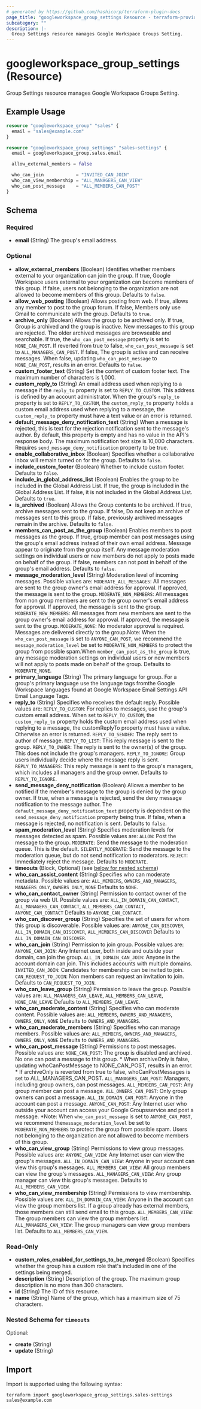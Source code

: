 ```yaml
---
# generated by https://github.com/hashicorp/terraform-plugin-docs
page_title: "googleworkspace_group_settings Resource - terraform-provider-googleworkspace"
subcategory: ""
description: |-
  Group Settings resource manages Google Workspace Groups Setting.
---
```


# googleworkspace_group_settings (Resource)

Group Settings resource manages Google Workspace Groups Setting.

## Example Usage

```terraform
resource "googleworkspace_group" "sales" {
  email = "sales@example.com"
}

resource "googleworkspace_group_settings" "sales-settings" {
  email = googleworkspace_group.sales.email

  allow_external_members = false

  who_can_join            = "INVITED_CAN_JOIN"
  who_can_view_membership = "ALL_MANAGERS_CAN_VIEW"
  who_can_post_message    = "ALL_MEMBERS_CAN_POST"
}
```

<!-- schema generated by tfplugindocs -->
## Schema

### Required

- **email** (String) The group's email address.

### Optional

- **allow_external_members** (Boolean) Identifies whether members external to your organization can join the group. If true, Google Workspace users external to your organization can become members of this group. If false, users not belonging to the organization are not allowed to become members of this group. Defaults to `false`.
- **allow_web_posting** (Boolean) Allows posting from web. If true, allows any member to post to the group forum. If false, Members only use Gmail to communicate with the group. Defaults to `true`.
- **archive_only** (Boolean) Allows the group to be archived only. If true, Group is archived and the group is inactive. New messages to this group are rejected. The older archived messages are browseable and searchable. If true, the `who_can_post_message` property is set to `NONE_CAN_POST`. If reverted from true to false, `who_can_post_message` is set to `ALL_MANAGERS_CAN_POST`. If false, The group is active and can receive messages. When false, updating `who_can_post_message` to `NONE_CAN_POST`, results in an error. Defaults to `false`.
- **custom_footer_text** (String) Set the content of custom footer text. The maximum number of characters is 1,000.
- **custom_reply_to** (String) An email address used when replying to a message if the `reply_to` property is set to `REPLY_TO_CUSTOM`. This address is defined by an account administrator. When the group's `reply_to` property is set to `REPLY_TO_CUSTOM`, the `custom_reply_to` property holds a custom email address used when replying to a message, the `custom_reply_to` property must have a text value or an error is returned.
- **default_message_deny_notification_text** (String) When a message is rejected, this is text for the rejection notification sent to the message's author. By default, this property is empty and has no value in the API's response body. The maximum notification text size is 10,000 characters. Requires `send_message_deny_notification` property to be true.
- **enable_collaborative_inbox** (Boolean) Specifies whether a collaborative inbox will remain turned on for the group. Defaults to `false`.
- **include_custom_footer** (Boolean) Whether to include custom footer. Defaults to `false`.
- **include_in_global_address_list** (Boolean) Enables the group to be included in the Global Address List. If true, the group is included in the Global Address List. If false, it is not included in the Global Address List. Defaults to `true`.
- **is_archived** (Boolean) Allows the Group contents to be archived. If true, archive messages sent to the group. If false, Do not keep an archive of messages sent to this group. If false, previously archived messages remain in the archive. Defaults to `false`.
- **members_can_post_as_the_group** (Boolean) Enables members to post messages as the group. If true, group member can post messages using the group's email address instead of their own email address. Message appear to originate from the group itself. Any message moderation settings on individual users or new members do not apply to posts made on behalf of the group. If false, members can not post in behalf of the group's email address. Defaults to `false`.
- **message_moderation_level** (String) Moderation level of incoming messages. Possible values are: `MODERATE_ALL_MESSAGES`: All messages are sent to the group owner's email address for approval. If approved, the message is sent to the group. `MODERATE_NON_MEMBERS`: All messages from non group members are sent to the group owner's email address for approval. If approved, the message is sent to the group. `MODERATE_NEW_MEMBERS`: All messages from new members are sent to the group owner's email address for approval. If approved, the message is sent to the group. `MODERATE_NONE`: No moderator approval is required. Messages are delivered directly to the group.Note: When the `who_can_post_message` is set to `ANYONE_CAN_POST`, we recommend the `message_moderation_level` be set to `MODERATE_NON_MEMBERS` to protect the group from possible spam.When `member_can_post_as_the_group` is true, any message moderation settings on individual users or new members will not apply to posts made on behalf of the group. Defaults to `MODERATE_NONE`.
- **primary_language** (String) The primary language for group. For a group's primary language use the language tags fromthe Google Workspace languages found at Google Workspace Email Settings API Email Language Tags.
- **reply_to** (String) Specifies who receives the default reply. Possible values are: `REPLY_TO_CUSTOM`: For replies to messages, use the group's custom email address. When set to `REPLY_TO_CUSTOM`, the `custom_reply_to` property holds the custom email address used when replying to a message, the customReplyTo property must have a value. Otherwise an error is returned. `REPLY_TO_SENDER`: The reply sent to author of message. `REPLY_TO_LIST`: This reply message is sent to the group. `REPLY_TO_OWNER`: The reply is sent to the owner(s) of the group. This does not include the group's managers. `REPLY_TO_IGNORE`: Group users individually decide where the message reply is sent. `REPLY_TO_MANAGERS`: This reply message is sent to the group's managers, which includes all managers and the group owner. Defaults to `REPLY_TO_IGNORE`.
- **send_message_deny_notification** (Boolean) Allows a member to be notified if the member's message to the group is denied by the group owner. If true, when a message is rejected, send the deny message notification to the message author. The `default_message_deny_notification_text` property is dependent on the `send_message_deny_notification` property being true. If false, when a message is rejected, no notification is sent. Defaults to `false`.
- **spam_moderation_level** (String) Specifies moderation levels for messages detected as spam. Possible values are: `ALLOW`: Post the message to the group. `MODERATE`: Send the message to the moderation queue. This is the default. `SILENTLY_MODERATE`: Send the message to the moderation queue, but do not send notification to moderators. `REJECT`: Immediately reject the message. Defaults to `MODERATE`.
- **timeouts** (Block, Optional) (see [below for nested schema](#nestedblock--timeouts))
- **who_can_assist_content** (String) Specifies who can moderate metadata. Possible values are: `ALL_MEMBERS`, `OWNERS_AND_MANAGERS`, `MANAGERS_ONLY`, `OWNERS_ONLY`, `NONE` Defaults to `NONE`.
- **who_can_contact_owner** (String) Permission to contact owner of the group via web UI. Possible values are: `ALL_IN_DOMAIN_CAN_CONTACT`, `ALL_MANAGERS_CAN_CONTACT`, `ALL_MEMBERS_CAN_CONTACT`, `ANYONE_CAN_CONTACT` Defaults to `ANYONE_CAN_CONTACT`.
- **who_can_discover_group** (String) Specifies the set of users for whom this group is discoverable. Possible values are: `ANYONE_CAN_DISCOVER`, `ALL_IN_DOMAIN_CAN_DISCOVER`, `ALL_MEMBERS_CAN_DISCOVER` Defaults to `ALL_IN_DOMAIN_CAN_DISCOVER`.
- **who_can_join** (String) Permission to join group. Possible values are: `ANYONE_CAN_JOIN`: Any Internet user, both inside and outside your domain, can join the group. `ALL_IN_DOMAIN_CAN_JOIN`: Anyone in the account domain can join. This includes accounts with multiple domains. `INVITED_CAN_JOIN`: Candidates for membership can be invited to join. `CAN_REQUEST_TO_JOIN`: Non members can request an invitation to join. Defaults to `CAN_REQUEST_TO_JOIN`.
- **who_can_leave_group** (String) Permission to leave the group. Possible values are: `ALL_MANAGERS_CAN_LEAVE`, `ALL_MEMBERS_CAN_LEAVE`, `NONE_CAN_LEAVE` Defaults to `ALL_MEMBERS_CAN_LEAVE`.
- **who_can_moderate_content** (String) Specifies who can moderate content. Possible values are: `ALL_MEMBERS`, `OWNERS_AND_MANAGERS`, `OWNERS_ONLY`, `NONE` Defaults to `OWNERS_AND_MANAGERS`.
- **who_can_moderate_members** (String) Specifies who can manage members. Possible values are: `ALL_MEMBERS`, `OWNERS_AND_MANAGERS`, `OWNERS_ONLY`, `NONE` Defaults to `OWNERS_AND_MANAGERS`.
- **who_can_post_message** (String) Permissions to post messages. Possible values are: `NONE_CAN_POST`: The group is disabled and archived. No one can post a message to this group. * When archiveOnly is false, updating whoCanPostMessage to NONE_CAN_POST, results in an error. * If archiveOnly is reverted from true to false, whoCanPostMessages is set to ALL_MANAGERS_CAN_POST. `ALL_MANAGERS_CAN_POST`: Managers, including group owners, can post messages. `ALL_MEMBERS_CAN_POST`: Any group member can post a message. `ALL_OWNERS_CAN_POST`: Only group owners can post a message. `ALL_IN_DOMAIN_CAN_POST`: Anyone in the account can post a message. `ANYONE_CAN_POST`: Any Internet user who outside your account can access your Google Groupsservice and post a message. *Note: When `who_can_post_message` is set to `ANYONE_CAN_POST`, we recommend the`message_moderation_level` be set to `MODERATE_NON_MEMBERS` to protect the group from possible spam. Users not belonging to the organization are not allowed to become members of this group.
- **who_can_view_group** (String) Permissions to view group messages. Possible values are: `ANYONE_CAN_VIEW`: Any Internet user can view the group's messages. `ALL_IN_DOMAIN_CAN_VIEW`: Anyone in your account can view this group's messages. `ALL_MEMBERS_CAN_VIEW`: All group members can view the group's messages. `ALL_MANAGERS_CAN_VIEW`: Any group manager can view this group's messages. Defaults to `ALL_MEMBERS_CAN_VIEW`.
- **who_can_view_membership** (String) Permissions to view membership. Possible values are: `ALL_IN_DOMAIN_CAN_VIEW`: Anyone in the account can view the group members list. If a group already has external members, those members can still send email to this group. `ALL_MEMBERS_CAN_VIEW`: The group members can view the group members list. `ALL_MANAGERS_CAN_VIEW`: The group managers can view group members list. Defaults to `ALL_MEMBERS_CAN_VIEW`.

### Read-Only

- **custom_roles_enabled_for_settings_to_be_merged** (Boolean) Specifies whether the group has a custom role that's included in one of the settings being merged.
- **description** (String) Description of the group. The maximum group description is no more than 300 characters.
- **id** (String) The ID of this resource.
- **name** (String) Name of the group, which has a maximum size of 75 characters.

<a id="nestedblock--timeouts"></a>
### Nested Schema for `timeouts`

Optional:

- **create** (String)
- **update** (String)

## Import

Import is supported using the following syntax:

```shell
terraform import googleworkspace_group_settings.sales-settings sales@example.com
```
